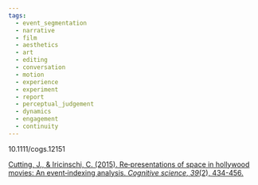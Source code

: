 ```yaml
---
tags:
  - event_segmentation
  - narrative
  - film
  - aesthetics
  - art
  - editing
  - conversation
  - motion
  - experience
  - experiment
  - report
  - perceptual_judgement
  - dynamics
  - engagement
  - continuity
---
```

10.1111/cogs.12151

[Cutting, J., & Iricinschi, C. (2015). Re‐presentations of space in hollywood movies: An event‐indexing analysis. _Cognitive science_, _39_(2), 434-456.](https://onlinelibrary.wiley.com/doi/pdfdirect/10.1111/cogs.12151)